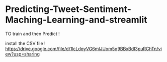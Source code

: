 # Predicting-Tweet-Sentiment-Maching-Learning-and-streamlit
TO train and then Predict !


install
the CSV file  !
https://drive.google.com/file/d/1lcLdqyVG6mlJUom5q9BBxBdI3puRChTn/view?usp=sharing 

